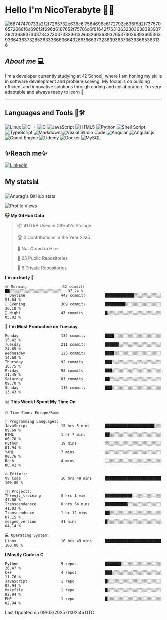 # Hello I'm NicoTerabyte 🐧🔨

![68747470733a2f2f7265732e636c6f7564696e6172792e636f6d2f7375706572666f6c696f2f696d6167652f75706c6f61642f76313632303638393937392f363837343734373037333361326632663639326537303639366536393664363732653633366636643266366637323639363736393665363136](https://user-images.githubusercontent.com/58959408/232639433-cb0aea21-66f0-4508-a771-85e2089c5a87.gif)



## _About me_ 💻

I'm a developer currently studying at 42 School, where I am honing my skills in software development and problem-solving. My focus is on building efficient and innovative solutions through coding and collaboration. I'm very adaptable and always ready to learn 🚀

---

## **Languages and Tools 🧰🛠️**
![Linux](https://img.shields.io/badge/Linux-FCC624?style=for-the-badge&logo=linux&logoColor=black)
![C++](https://img.shields.io/badge/c++-%2300599C.svg?style=for-the-badge&logo=c%2B%2B&logoColor=white)
![C](https://img.shields.io/badge/c-%2300599C.svg?style=for-the-badge&logo=c&logoColor=white)
![JavaScript](https://img.shields.io/badge/javascript-%23323330.svg?style=for-the-badge&logo=javascript&logoColor=%23F7DF1E)
![HTML5](https://img.shields.io/badge/html5-%23E34F26.svg?style=for-the-badge&logo=html5&logoColor=white)
![Python](https://img.shields.io/badge/python-3670A0?style=for-the-badge&logo=python&logoColor=ffdd54)
![Shell Script](https://img.shields.io/badge/shell_script-%23121011.svg?style=for-the-badge&logo=gnu-bash&logoColor=white)
![TypeScript](https://img.shields.io/badge/typescript-%23007ACC.svg?style=for-the-badge&logo=typescript&logoColor=white)
![Markdown](https://img.shields.io/badge/markdown-%23000000.svg?style=for-the-badge&logo=markdown&logoColor=white)
![Visual Studio Code](https://img.shields.io/badge/Visual%20Studio%20Code-0078d7.svg?style=for-the-badge&logo=visual-studio-code&logoColor=white)
![Angular](https://img.shields.io/badge/angular-%23DD0031.svg?style=for-the-badge&logo=angular&logoColor=white)
![Angular.js](https://img.shields.io/badge/angular.js-%23E23237.svg?style=for-the-badge&logo=angularjs&logoColor=white)
![Godot Engine](https://img.shields.io/badge/GODOT-%23FFFFFF.svg?style=for-the-badge&logo=godot-engine)
![Udemy](https://img.shields.io/badge/Udemy-A435F0?style=for-the-badge&logo=Udemy&logoColor=white)
![Docker](https://img.shields.io/badge/docker-%230db7ed.svg?style=for-the-badge&logo=docker&logoColor=white)
![MySQL](https://img.shields.io/badge/mysql-4479A1.svg?style=for-the-badge&logo=mysql&logoColor=white)


## ✨Reach me✨
[![LinkedIn](https://img.shields.io/badge/linkedin-%230077B5.svg?style=for-the-badge&logo=linkedin&logoColor=white)](https://www.linkedin.com/in/lorenzo-nicotera/)


## My stats📊
![Anurag's GitHub stats](https://github-readme-stats.vercel.app/api?username=nicoterabyte&theme=radical&show_icons=true)

<!--START_SECTION:waka-->
![Profile Views](http://img.shields.io/badge/Profile%20Views-1-blue)

**🐱 My GitHub Data** 

> 📦 41.0 kB Used in GitHub's Storage 
 > 
> 🏆 0 Contributions in the Year 2025
 > 
> 🚫 Not Opted to Hire
 > 
> 📜 23 Public Repositories 
 > 
> 🔑 8 Private Repositories 
 > 
**I'm an Early 🐤** 

```text
🌞 Morning                62 commits          ██░░░░░░░░░░░░░░░░░░░░░░░   07.24 % 
🌆 Daytime                442 commits         █████████████░░░░░░░░░░░░   51.64 % 
🌃 Evening                309 commits         █████████░░░░░░░░░░░░░░░░   36.10 % 
🌙 Night                  43 commits          █░░░░░░░░░░░░░░░░░░░░░░░░   05.02 % 
```
📅 **I'm Most Productive on Tuesday** 

```text
Monday                   132 commits         ████░░░░░░░░░░░░░░░░░░░░░   15.42 % 
Tuesday                  211 commits         ██████░░░░░░░░░░░░░░░░░░░   24.65 % 
Wednesday                125 commits         ████░░░░░░░░░░░░░░░░░░░░░   14.60 % 
Thursday                 92 commits          ███░░░░░░░░░░░░░░░░░░░░░░   10.75 % 
Friday                   98 commits          ███░░░░░░░░░░░░░░░░░░░░░░   11.45 % 
Saturday                 83 commits          ██░░░░░░░░░░░░░░░░░░░░░░░   09.70 % 
Sunday                   115 commits         ███░░░░░░░░░░░░░░░░░░░░░░   13.43 % 
```


📊 **This Week I Spent My Time On** 

```text
🕑︎ Time Zone: Europe/Rome

💬 Programming Languages: 
JavaScript               15 hrs 5 mins       ██████████████████████░░░   89.69 % 
HTML                     1 hr 7 mins         ██░░░░░░░░░░░░░░░░░░░░░░░   06.70 % 
Python                   19 mins             ░░░░░░░░░░░░░░░░░░░░░░░░░   01.94 % 
YAML                     7 mins              ░░░░░░░░░░░░░░░░░░░░░░░░░   00.76 % 
Bash                     4 mins              ░░░░░░░░░░░░░░░░░░░░░░░░░   00.42 % 

🔥 Editors: 
VS Code                  16 hrs 49 mins      █████████████████████████   100.00 % 

🐱‍💻 Projects: 
Threejs_training         8 hrs 1 min         ████████████░░░░░░░░░░░░░   47.68 % 
Transcendensce           6 hrs 54 mins       ██████████░░░░░░░░░░░░░░░   41.03 % 
Transcendence            1 hr 12 mins        ██░░░░░░░░░░░░░░░░░░░░░░░   07.15 % 
merged_version           41 mins             █░░░░░░░░░░░░░░░░░░░░░░░░   04.14 % 

💻 Operating System: 
Linux                    16 hrs 49 mins      █████████████████████████   100.00 % 
```

**I Mostly Code in C** 

```text
Python                   9 repos             ███████░░░░░░░░░░░░░░░░░░   26.47 % 
C++                      4 repos             ███░░░░░░░░░░░░░░░░░░░░░░   11.76 % 
JavaScript               1 repo              █░░░░░░░░░░░░░░░░░░░░░░░░   02.94 % 
Makefile                 1 repo              █░░░░░░░░░░░░░░░░░░░░░░░░   02.94 % 
PHP                      1 repo              █░░░░░░░░░░░░░░░░░░░░░░░░   02.94 % 
```




 Last Updated on 09/03/2025 01:02:45 UTC
<!--END_SECTION:waka-->
